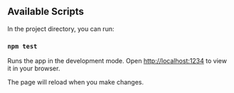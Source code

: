 ## Available Scripts

In the project directory, you can run:

### `npm test`

Runs the app in the development mode.
Open [http://localhost:1234](http://localhost:1234) to view it in your browser.

The page will reload when you make changes.

